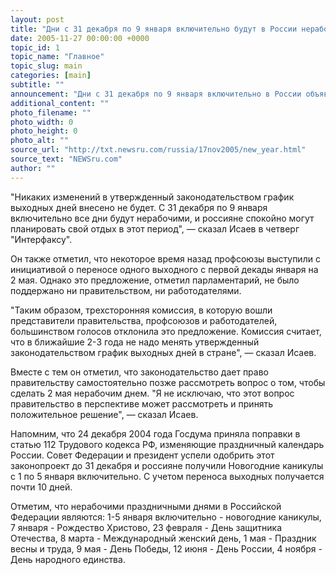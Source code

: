 ```yaml
---
layout: post
title: "Дни с 31 декабря по 9 января включительно будут в России нерабочими"
date: 2005-11-27 00:00:00 +0000
topic_id: 1
topic_name: "Главное"
topic_slug: main
categories: [main]
subtitle: ""
announcement: "Дни с 31 декабря по 9 января включительно в России объявлены нерабочими днями, заявил председатель комитета Госдумы по труду и социальной политике Андрей Исаев (фракция \"Единая Россия\")."
additional_content: ""
photo_filename: ""
photo_width: 0
photo_height: 0
photo_alt: ""
source_url: "http://txt.newsru.com/russia/17nov2005/new_year.html"
source_text: "NEWSru.com"
author: ""
---
```

"Никаких изменений в утвержденный законодательством график выходных дней внесено не будет. С 31 декабря по 9 января включительно все дни будут нерабочими, и россияне спокойно могут планировать свой отдых в этот период", &mdash; сказал Исаев в четверг "Интерфаксу".

Он также отметил, что некоторое время назад профсоюзы выступили с инициативой о переносе одного выходного с первой декады января на 2 мая. Однако это предложение, отметил парламентарий, не было поддержано ни правительством, ни работодателями.

"Таким образом, трехсторонняя комиссия, в которую вошли представители правительства, профсоюзов и работодателей, большинством голосов отклонила это предложение. Комиссия считает, что в ближайшие 2-3 года не надо менять утвержденный законодательством график выходных дней в стране", &mdash; сказал Исаев.

Вместе с тем он отметил, что законодательство дает право правительству самостоятельно позже рассмотреть вопрос о том, чтобы сделать 2 мая нерабочим днем. "Я не исключаю, что этот вопрос правительство в перспективе может рассмотреть и принять положительное решение", &mdash; сказал Исаев.

Напомним, что 24 декабря 2004 года Госдума приняла поправки в статью 112 Трудового кодекса РФ, изменяющие праздничный календарь России. Совет Федерации и президент успели одобрить этот законопроект до 31 декабря и россияне получили Новогодние каникулы с 1 по 5 января включительно. С учетом переноса выходных получается почти 10 дней.

Отметим, что нерабочими праздничными днями в Российской Федерации являются: 1-5 января включительно - новогодние каникулы, 7 января - Рождество Христово, 23 февраля - День защитника Отечества, 8 марта - Международный женский день, 1 мая - Праздник весны и труда, 9 мая - День Победы, 12 июня - День России, 4 ноября - День народного единства.
